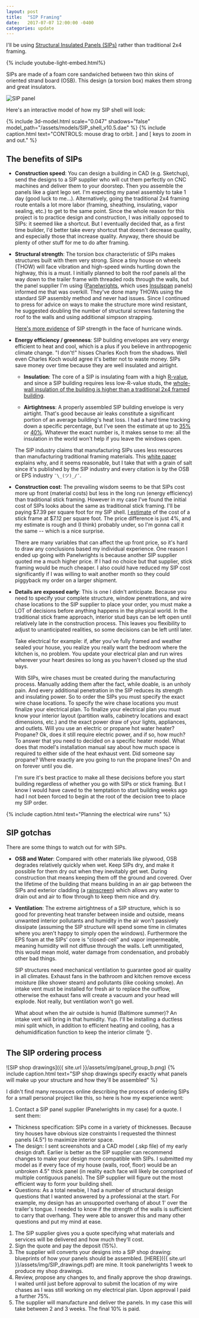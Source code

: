```yaml
---
layout: post
title:  "SIP Framing"
date:   2017-07-07 12:00:00 -0400
categories: update
---
```


I'll be using [Structural Insulated Panels (SIPs)](http://www.sips.org/about/frequently-asked-questions-faqs-regarding-structural-insulated-panels-sips) rather than traditional 2x4 framing.

<!--more-->

{% include youtube-light-embed.html%}

SIPs are made of a foam core sandwiched between two thin skins of oriented strand board (OSB). This design (a torsion box) makes them strong and great insulators.

![SIP panel](http://www.powerwallgroup.com/PWR5/wp-content/uploads/2016/01/sips1.jpg)

Here's an interactive model of how my SIP shell will look:

{% include 3d-model.html scale="0.047" shadows="false" model_path="/assets/models/SIP_shell_v10.5.dae" %}
{% include caption.html text="CONTROLS: mouse drag to orbit. ] and [ keys to zoom in and out." %}

## The benefits of SIPs

- __Construction speed__: You can design a building in CAD (e.g. Sketchup), send the designs to a SIP supplier who will cut them perfectly
  on CNC machines and deliver them to your doorstep. Then you assemble the panels like a giant lego set.
  I'm expecting my panel assembly to take 1 day (good luck to me...). Alternatively, going the traditional 2x4 framing route entails
  a lot more labor (framing, sheathing, insulating, vapor sealing, etc.) to get to the same point.
  Since the whole reason for this project is to practice design and construction, I was initially opposed to SIPs: it seemed like a shortcut.
  But I eventually decided that, as a first time builder, I'd better take every shortcut that doesn't decrease quality, and especially those
  that increase quality. Anyway, there should be plenty of other stuff for me to do after framing.

- __Structural strength__: The torsion box characteristic of SIPs makes structures built with them very strong.
  Since a tiny house on wheels (THOW) will face vibration and high-speed winds hurtling down the highway, this is a must.
  I initially planned to bolt the roof panels all the way down to the trailer frame with threaded rods through the walls,
  but the panel supplier I'm using ([Panelwrights](http://www.panelwrights.com/), which uses [Insulspan](http://www.insulspan.com/) panels)
  informed me that was overkill. They've done many THOWs using the standard SIP assembly method and never had issues.
  Since I continued to press for advice on ways to make the structure more wind resistant, he suggested doubling the number
  of structural screws fastening the roof to the walls and using additional simpson strapping.

  [Here's more evidence](http://www.jlconline.com/projects/disaster-resistant-building/defeating-the-wind_o) of SIP strength in the face of hurricane winds.

- __Energy efficiency / greenness__: SIP building envelopes are very energy efficient to heat and cool, which is a plus if you believe in
  anthropogenic climate change. "I don't!" hisses Charles Koch from the shadows. Well even Charles Koch would agree it's better not to waste
  money. SIPs save money over time because they are well insulated and airtight.

  - __Insulation__: The core of a SIP is insulating foam with a high [R-value](https://en.wikipedia.org/wiki/R-value_(insulation)), and since a SIP building requires less low-R-value studs, the [whole-wall insulation of the building is higher than a traditional 2x4 framed building](https://portersips.com/downloads/WholeWallR-ValueStudy.pdf).

  - __Airtightness__: A properly assembled SIP building envelope is very airtight. That's good because air leaks constitute a significant portion of an average building's heat loss. I had a hard time tracking down a specific percentage, but I've seen the estimate at up to [35%](http://energyimpactillinois.org/waystosave/seal-air-leaks-around-your-home/?reload=y) or [40%](http://www.sips.org/downloads/sips-green-bldg11.pdf). Whatever the exact number is, it makes sense to me: all the insulation in the world won't help if you leave the windows open.

  The SIP industry claims that manufacturing SIPs uses less resources than manufacturing traditional framing materials. This
  [white paper](http://www.sips.org/downloads/sips-green-bldg11.pdf) explains why, and it seems reasonable, but I take that with a grain of
  salt since it's published by the SIP industry and every citation is by the OSB or EPS industry `¯\_(ツ)_/¯`.

- __Construction cost__: The prevailing wisdom seems to be that SIPs cost more up front (material costs) but less in the long run
  (energy efficiency) than traditional stick framing. However in my case I've found the initial cost of SIPs looks about the same as traditional
  stick framing.  I'll be paying $7.39 per square foot for my SIP shell. [I estimate](https://docs.google.com/document/d/1kUC6ypYYON4-OPG9Jlb7ofMPGBbTxVwAn5nbXeAeQTc/edit?usp=sharing)
  of the cost of a stick frame at $7.12 per square foot. The price difference is just 4%, and my estimate is rough and (I think) probably under,
  so I'm gonna call it the same -- which is a nice surprise.

  There are many variables that can affect the up front price, so it's hard to draw any conclusions based my individual experience.
  One reason I ended up going with Panelwrights is because another SIP supplier quoted me a much higher price. If I had no choice but that supplier, stick framing would be much cheaper.
  I also could have reduced my SIP cost significantly if I was willing to wait another month so they could piggyback my order on a larger shipment.

- __Details are exposed early__: This is one I didn't anticipate. Because you need to specify your complete structure, window penetrations, and wire chase
  locations to the SIP supplier to place your order, you must make a LOT of decisions before anything happens in the physical world.
  In the traditional stick frame approach, interior stud bays can be left open until relatively late in the construction process.
  This leaves you flexibility to adjust to unanticipated realities, so some decisions can be left until later.

  Take electrical for example: if, after you've fully framed and weather sealed your house, you realize
  you really want the bedroom where the kitchen is, no problem. You update your electrical plan and run wires wherever your heart desires so long as you
  haven't closed up the stud bays.

  With SIPs, wire chases must be created during the manufacturing process. Manually adding them after the fact, while doable, is an unholy pain. And every
  additional penetration in the SIP reduces its strength and insulating power. So to order the SIPs you must specify the exact wire chase locations.
  To specify the wire chase locations you must finalize your electrical plan. To finalize your electrical plan you must know your interior layout (partition
  walls, cabinetry locations and exact dimensions, etc.) and the exact power draw of your lights, appliances, and outlets. Will you use an electric or
  propane hot water heater? Propane? Ok, does it still require electric power, and if so, how much? To answer that you need to decided on a specific heater model.
  What does that model's installation manual say about how much space is required to either side of the heat exhaust vent. Did someone say propane?
  Where exactly are you going to run the propane lines? On and on forever until you die.

  I'm sure it's best practice to make all these decisions before you start building regardless of whether you go with SIPs or stick framing. But I know
  I would have caved to the temptation to start building weeks ago had I not been forced to begin at the root of the decision tree to
  place my SIP order.

<div class="youtube-player" data-id="oAWDKr8c2ug"></div>
{% include caption.html text="Planning the electrical wire runs" %}

## SIP gotchas

There are some things to watch out for with SIPs.

- __OSB and Water__: Compared with other materials like plywood, OSB degrades relatively quickly when wet.
  Keep SIPs dry, and make it possible for them dry out when they inevitably get wet.
  During construction that means keeping them off the ground and covered. Over the lifetime of the
  building that means building in an air gap between the SIPs and exterior cladding
  (a [rainscreen](https://en.wikipedia.org/wiki/Rainscreen)) which allows any water to drain out and
  air to flow through to keep them nice and dry.

- __Ventilation__: The extreme airtightness of a SIP structure, which is so good for preventing heat
  transfer between inside and outside, means unwanted interior pollutants and humidity in the air
  won't passively dissipate (assuming the SIP structure will spend some time in climates where you aren't
  happy to simply open the windows).
  Furthermore the EPS foam at the SIPs' core is "closed-cell" and vapor
  impermeable, meaning humidity will not diffuse through the walls. Left unmitigated, this would mean
  mold, water damage from condensation, and probably other bad things.

  SIP structures need mechanical ventilation to guarantee good air quality in all climates.
  Exhaust fans in the bathroom and kitchen  remove excess moisture (like shower steam)
  and pollutants (like cooking smoke). An intake vent must be installed for fresh air to replace the outflow,
  otherwise the exhaust fans will create a vacuum and your head will explode. Not really, but ventilation
  won't go well.

  What about when the air outside is humid (Baltimore summer)? An intake vent will bring
  in that humidity. Yup. I'll be installing a ductless mini split which, in addition
  to efficient heating and cooling, has a dehumidification function to keep the interior climate 👌.

## The SIP ordering process

![SIP shop drawings]({{ site.url }}/assets/img/panel_group_b.png)
{% include caption.html text="SIP shop drawings specify exactly what panels will make up your structure and how they'll be assembled" %}

I didn't find many resources online describing the process of ordering SIPs for a small
personal project like this, so here is how my experience went:

1. Contact a SIP panel supplier (Panelwrights in my case) for a quote. I sent them:
  * Thickness specification: SIPs come in a variety of thicknesses. Because tiny houses have obvious
    size constraints I requested the thinnest panels (4.5") to maximize interior space.
  * The design: I sent screenshots and a CAD model (.skp file) of my early design draft. Earlier is better
    as the SIP supplier can recommend changes to make your design more compatible with SIPs.
    I submitted my model as if every face of my
    house (walls, roof, floor) would be an unbroken 4.5" thick panel (in reality each face will
    likely be comprised of multiple contiguous panels). The SIP supplier will figure out the most efficient way to
    form your building shell.
  * Questions: As a total newbie, I had a number of structural design
    questions that I wanted answered by a professional at the start. For example, my design has an
    unsupported overhang of about 1' over the trailer's tongue. I needed to know if the strength
    of the walls is sufficient to carry that overhang. They were able to answer this and many other
    questions and put my mind at ease.
1. The SIP supplier gives you a quote specifying what materials and services will be delivered
   and how much they'll cost.
1. Sign the quote and pay the deposit (15%).
1. The supplier will converts your designs into a SIP shop drawing: blueprints of how your panels should be
   assembled. [HERE]({{ site.url }}/assets/img/SIP_drawings.pdf) are mine. It took panelwrights
   1 week to produce my shop drawings.
1. Review, propose any changes to, and finally approve the shop drawings. I waited until just before approval
   to submit the location of my wire chases as I was still working on my electrical plan. Upon
   approval I paid a further 75%.
1. The supplier will manufacture and deliver the panels. In my case this will take between 2 and 3 weeks.
   The final 10% is paid.
